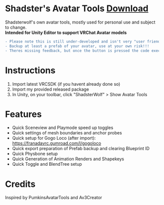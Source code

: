 # Shadster's Avatar Tools [Download](https://github.com/Shadsterwolf/ShadsterAvatarTools/releases)
Shadsterwolf's own avatar tools, mostly used for personal use and subject to change. <br />
<b>Intended for Unity Editor to support VRChat Avatar models</b>
```diff
- Please note this is still under-developed and isn't very "user friendly"
- Backup at least a prefab of your avatar, use at your own risk!!!
- Theres missing feedback, but once the button is pressed the code executes. If the console shows no errors, it probably worked.
```

# Instructions
1. Import latest VRCSDK (if you havent already done so)
2. Import my provided released package
3. In Unity, on your toolbar, click "ShadsterWolf" > Show Avatar Tools

# Features
- Quick Sceneview and Playmode speed up toggles
- Quick settings of mesh boundaries and anchor probes
- Quick setup for Gogo Loco (after import): https://franadavrc.gumroad.com/l/gogoloco
- Quick export preparation of Prefab backup and clearing Blueprint ID 
- Quick Physbone setup
- Quick Generation of Animation Renders and Shapekeys
- Quick Toggle and BlendTree setup

# Credits
Inspired by PumkinsAvatarTools and Av3Creator
